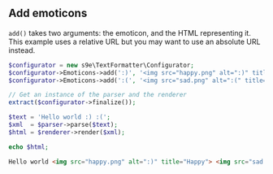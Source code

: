 <h2>Add emoticons</h2>

`add()` takes two arguments: the emoticon, and the HTML representing it. This example uses a relative URL but you may want to use an absolute URL instead.

```php
$configurator = new s9e\TextFormatter\Configurator;
$configurator->Emoticons->add(':)', '<img src="happy.png" alt=":)" title="Happy">');
$configurator->Emoticons->add(':(', '<img src="sad.png" alt=":(" title="Sad">');

// Get an instance of the parser and the renderer
extract($configurator->finalize());

$text = 'Hello world :) :(';
$xml  = $parser->parse($text);
$html = $renderer->render($xml);

echo $html;
```
```html
Hello world <img src="happy.png" alt=":)" title="Happy"> <img src="sad.png" alt=":(" title="Sad">
```
